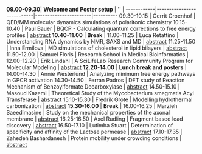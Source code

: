 **09.00-09.30**| **Welcome and Poster setup** | '' | 
------------|---------------------------|-----------------------|----------
09.30-10.15 | Gerrit Groenhof      | QED/MM molecular dynamics simulations of polaritonic chemistry
10.15-10.40 | Paul Bauer           | BQCP - Calculating quantum corrections to free energy profiles | [abstract](abstracts/Bauer.md)
**10.40-11.00** | **Break** |
11.00-11.25 | Luca Retattino       | Understanding RNA dynamics by NMR, SAXS and MD | [abstract](abstracts/Rettatino.md)
11.25-11.50 | Inna Ermilova        | MD simulations of cholesterol in lipid bilayers | [abstract](abstracts/Ermilova.md)
11.50-12.00 | Samuel Floris        | Research School in Medical Bioinformatics |
12.00-12.20 | Erik Lindahl         | A SciLifeLab Research Community Program for Molecular Modeling | [abstract](abstracts/Lindahl.md)
**12.20-14.00** | **Lunch break and posters** |
14.00-14.30 | Annie Westerlund     | Analyzing minimum free energy pathways in GPCR activation
14.30-14.50 | Ferran Padros        | DFT study of Reaction Mechanism of Benzoylformate Decarboxylase | [abstract](abstracts/Padros.md)
14.50-15.10 | Masoud Kazemi        | Theoretical Study of the Mycobacterium smegmatis Acyl Transferase | [abstract](abstracts/Kazemi.md)
15.10-15.30 | Fredrik Grote        | Modelling hydrothermal carbonization | [abstract](abstracts/Grote.md)
**15.30-16.00** | **Break** |
16.00-16.25 | Marzieh Saeedimasine | Study on the mechanical properties of the axonal membrane | [abstract](abstracts/Saeedimasine.md)
16.25-16.50 | Axel Rudling         | Fragment based lead discovery | [abstract](abstracts/Rudling.md)
16.50-17.10 | Lutimba Stuart       | Determination of specificity and affinity of the Lactose permease | [abstract](abstracts/Lutimba.md)
17.10-17.35 | Zahedeh Bashardanesh | Protein mobility under crowding conditions | [abstract](abstracts/Bashardanesh.md)
